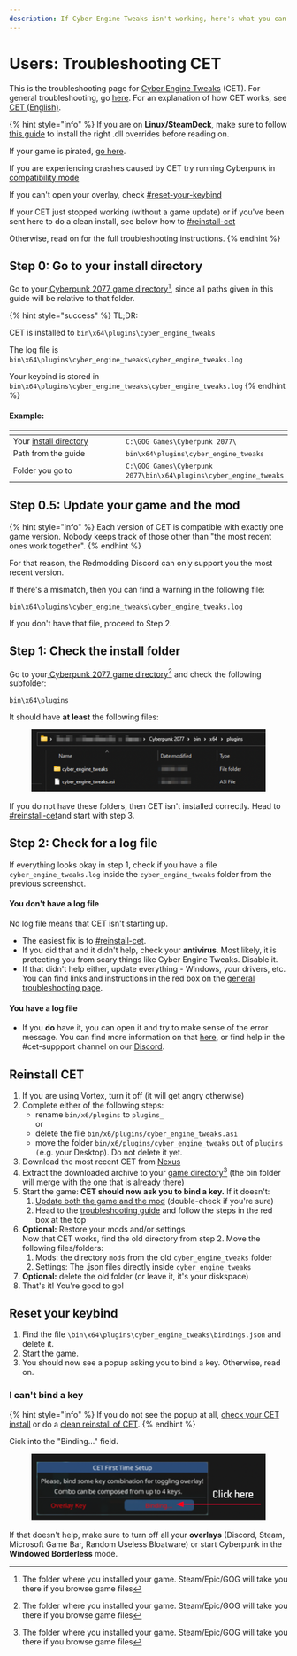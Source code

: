 ```yaml
---
description: If Cyber Engine Tweaks isn't working, here's what you can do
---
```


# Users: Troubleshooting CET

This is the troubleshooting page for [Cyber Engine Tweaks](https://www.nexusmods.com/cyberpunk2077/mods/107) (CET). For general troubleshooting, go [here](./). For an explanation of how CET works, see [CET (English)](http://127.0.0.1:5000/o/-MP5ijqI11FeeX7c8-N8/s/-MP5jWcLZLbbbzO-\_ua1-887967055/ "mention").

{% hint style="info" %}
If you are on **Linux/SteamDeck**, make sure to follow [this guide](../users-modding-cyberpunk-2077/modding-on-linux.md) to install the right .dll overrides before reading on.&#x20;

If your game is pirated, [go here](./#you-pirated-the-game).

If you are experiencing crashes caused by CET try running Cyberpunk in [compatibility mode](https://www.online-tech-tips.com/computer-tips/run-older-programs-in-compatibility-mode-in-windows-11-10/)

If you can't open your overlay, check [#reset-your-keybind](users-troubleshooting-cet.md#reset-your-keybind "mention")&#x20;

If your CET just stopped working (without a game update) or if you've been sent here to do a clean install, see below how to [#reinstall-cet](users-troubleshooting-cet.md#reinstall-cet "mention")

Otherwise, read on for the full troubleshooting instructions.
{% endhint %}

## Step 0: Go to your install directory

Go to your[ Cyberpunk 2077 game directory](#user-content-fn-1)[^1], since all paths given in this guide will be relative to that folder.&#x20;

{% hint style="success" %}
TL;DR:

CET is installed to `bin\x64\plugins\cyber_engine_tweaks`

The log file is `bin\x64\plugins\cyber_engine_tweaks\cyber_engine_tweaks.log`

Your keybind is stored in `bin\x64\plugins\cyber_engine_tweaks\cyber_engine_tweaks.log`
{% endhint %}

#### Example:

<table data-header-hidden><thead><tr><th width="225"></th><th></th></tr></thead><tbody><tr><td>Your <a data-footnote-ref href="#user-content-fn-2">install directory</a></td><td><code>C:\GOG Games\Cyberpunk 2077\</code></td></tr><tr><td>Path from the guide</td><td><code>bin\x64\plugins\cyber_engine_tweaks</code></td></tr><tr><td>Folder you go to </td><td><code>C:\GOG Games\Cyberpunk 2077\bin\x64\plugins\cyber_engine_tweaks</code></td></tr></tbody></table>

## Step 0.5: Update your game and the mod

{% hint style="info" %}
Each version of CET is compatible with exactly one game version. Nobody keeps track of those other than "the most recent ones work together".
{% endhint %}

For that reason, the Redmodding Discord can only support you the most recent version.

If there's a mismatch, then you can find a warning in the following file:

```
bin\x64\plugins\cyber_engine_tweaks\cyber_engine_tweaks.log
```

If you don't have that file, proceed to Step 2.

## Step 1: Check the install folder

Go to your[ Cyberpunk 2077 game directory](#user-content-fn-3)[^3] and check the following subfolder:

```
bin\x64\plugins
```

It should have **at least** the following files:

<figure><img src="../../.gitbook/assets/cet_troubleshooting_bin_folder.png" alt=""><figcaption></figcaption></figure>

If you do not have these folders, then CET isn't installed correctly. Head to [#reinstall-cet](users-troubleshooting-cet.md#reinstall-cet "mention")and start with step 3.&#x20;

## Step 2: Check for a log file

If everything looks okay in step 1, check if you have a file `cyber_engine_tweaks.log` inside the `cyber_engine_tweaks` folder from the previous screenshot.

#### You don't have a log file

No log file means that CET isn't starting up.&#x20;

* The easiest fix is to [#reinstall-cet](users-troubleshooting-cet.md#reinstall-cet "mention").
* If you did that and it didn't help, check your **antivirus**. Most likely, it is protecting you from scary things like Cyber Engine Tweaks. Disable it.
* If that didn't help either, update everything - Windows, your drivers, etc. You can find links and instructions in the red box on the [general troubleshooting page](./).

#### You have a log file

* If you **do** have it, you can open it and try to make sense of the error message. You can find more information on that [here](finding-and-reading-log-files.md#making-sense-of-them), or find help in the #cet-suppport channel on our [Discord](https://discord.gg/redmodding).

## Reinstall CET

1. If you are using Vortex, turn it off (it will get angry otherwise)
2. Complete either of the following steps:
   * rename `bin/x6/plugins` to `plugins_`\
     or
   * delete the file `bin/x6/plugins/cyber_engine_tweaks.asi`
   * move the folder `bin/x6/plugins/cyber_engine_tweaks` out of `plugins` `(`e.g. your Desktop). Do not delete it yet.
3. Download the most recent CET from [Nexus](https://www.nexusmods.com/cyberpunk2077/mods/107)
4. Extract the downloaded archive to your [game directory](#user-content-fn-4)[^4] (the bin folder will merge with the one that is already there)
5. Start the game: **CET should now ask you to bind a key.** If it doesn't:
   1. [Update both the game and the mod](users-troubleshooting-cet.md#step-1-update-both-the-game-and-the-mod) (double-check if you're sure)
   2. Head to the [troubleshooting guide](./) and follow the steps in the red box at the top
6. **Optional:** Restore your mods and/or settings\
   Now that CET works, find the old directory from step 2. Move the following files/folders:
   1. Mods: the directory `mods` from the old `cyber_engine_tweaks` folder
   2. Settings: The .json files directly inside `cyber_engine_tweaks`
7. **Optional:** delete the old folder (or leave it, it's your diskspace)&#x20;
8. That's it! You're good to go!

## Reset your keybind

1. Find the file `\bin\x64\plugins\cyber_engine_tweaks\bindings.json` and delete it.
2. Start the game.
3. You should now see a popup asking you to bind a key. Otherwise, read on.

### I can't bind a key

{% hint style="info" %}
If you do not see the popup at all, [check your CET install](users-troubleshooting-cet.md#step-2-check-the-install-folder) or do a [clean reinstall of CET](users-troubleshooting-cet.md#reinstall-cet).
{% endhint %}

Cick into the "Binding..." field.&#x20;

<figure><img src="../../.gitbook/assets/image.png" alt=""><figcaption></figcaption></figure>

If that doesn't help, make sure to turn off all your **overlays** (Discord, Steam, Microsoft Game Bar, Random Useless Bloatware) or start Cyberpunk in the **Windowed Borderless** mode.

[^1]: The folder where you installed your game. Steam/Epic/GOG will take you there if you browse game files

[^2]: The folder where you installed your game. Steam/Epic/GOG will take you there if you browse game files

[^3]: The folder where you installed your game. Steam/Epic/GOG will take you there if you browse game files

[^4]: The folder where you installed your game. Steam/Epic/GOG will take you there if you browse game files
